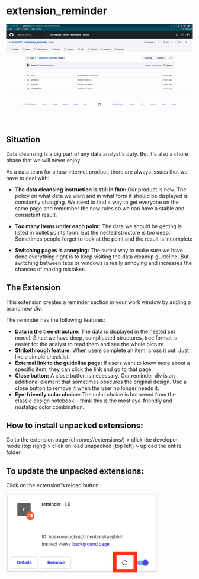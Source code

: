 # extension_reminder

![reminder preview](preview.gif)
## Situation
Data cleansing is a big part of any data analyst's duty. But it's also a chore phase that we will never enjoy.

As a data team for a new internet product, there are always issues that we have to deal with:

- **The data cleansing instruction is still in flux:** Our product is new. The policy on what data we want and in what form it should be displayed is constantly changing. We need to find a way to get everyone on the same page and remember the new rules so we can have a stable and consistent result.
    
- **Too many items under each point:** The data we should be getting is listed in bullet points form. But the nested structure is too deep. Sometimes people forget to look at the point and the result is incomplete
    
- **Switching pages is annoying:** The surest way to make sure we have done everything right is to keep visiting the data cleanup guideline. But switching between tabs or windows is really annoying and increases the chances of making mistakes.
 
## The Extension
This extension creates a reminder section in your work window by adding a brand new div.

The reminder has the following features:

- **Data in the tree structure:** The data is displayed in the nested set model. Since we have deep, complicated structures, tree format is easier for the analyst to read them and see the whole picture.
- **Strikethrough feature:** When users complete an item, cross it out. Just like a simple checklist.
- **External link to the guideline page:** If users want to know more about a specific item, they can click the link and go to that page.
- **Close button:** A close button is necessary. Our reminder div is an additional element that sometimes obscures the original design. Use a close button to remove it when the user no longer needs it.
- **Eye-friendly color choice:**  The color choice is borrowed from the classic design notebook. I think this is the most eye-friendly and nostalgic color combination.

## How to install unpacked extensions:
Go to the extension page (chrome://extensions/) > click the developer mode (top right) > click on load unapacked (top left) > upload the entire folder

## To update the unpacked extensions:
Click on the extension's reload button.

![update extension](update.png)

